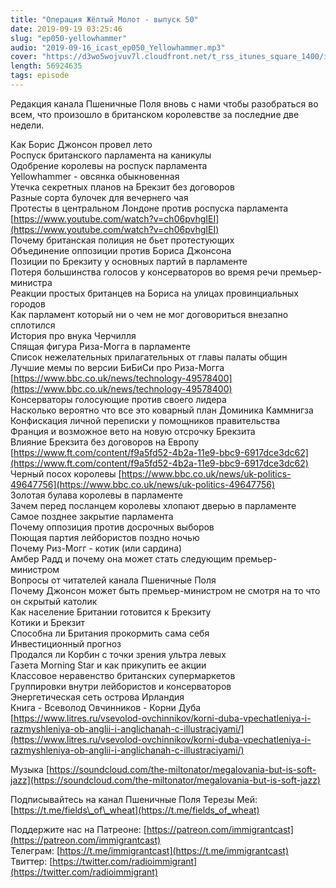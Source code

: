 ```yaml
---
title: "Операция Жёлтый Молот - выпуск 50"
date: 2019-09-19 03:25:46
slug: "ep050-yellowhammer"
audio: "2019-09-16_icast_ep050_Yellowhammer.mp3"
cover: "https://d3wo5wojvuv7l.cloudfront.net/t_rss_itunes_square_1400/images.spreaker.com/original/d20daaa729fc8cae11f6717f5c961b50.jpg"
length: 56924635
tags: episode
---
```

Редакция канала Пшеничные Поля вновь с нами чтобы разобраться во всем, что произошло в британском королевстве за последние две недели.  
  
Как Борис Джонсон провел лето  
Роспуск британского парламента на каникулы  
Одобрение королевы на роспуск парламента  
Yellowhammer - овсянка обыкновенная  
Утечка секретных планов на Брекзит без договоров  
Разные сорта булочек для вечернего чая  
Протесты в центральном Лондоне против роспуска парламента [https://www.youtube.com/watch?v=ch06pvhgIEI](https://www.youtube.com/watch?v=ch06pvhgIEI)  
Почему британская полиция не бьет протестующих  
Объединение оппозиции против Бориса Джонсона  
Позиции по Брекзиту у основных партий в парламенте  
Потеря большинства голосов у консерваторов во время речи премьер-министра  
Реакции простых британцев на Бориса на улицах провинциальных городов  
Как парламент который ни о чем не мог договориться внезапно сплотился  
История про внука Черчилля  
Спящая фигура Риза-Могга в парламенте  
Список нежелательных прилагательных от главы палаты общин  
Лучшие мемы по версии БиБиСи про Риза-Могга [https://www.bbc.co.uk/news/technology-49578400](https://www.bbc.co.uk/news/technology-49578400)  
Консерваторы голосующие против своего лидера  
Насколько вероятно что все это коварный план Доминика Каммнигза  
Конфискация личной переписки у помощников правительства  
Франция и возможное вето на новую отсрочку Брекзита  
Влияние Брекзита без договоров на Европу [https://www.ft.com/content/f9a5fd52-4b2a-11e9-bbc9-6917dce3dc62](https://www.ft.com/content/f9a5fd52-4b2a-11e9-bbc9-6917dce3dc62)  
Черный посох королевы [https://www.bbc.co.uk/news/uk-politics-49647756](https://www.bbc.co.uk/news/uk-politics-49647756)  
Золотая булава королевы в парламенте  
Зачем перед посланцем королевы хлопают дверью в парламенте  
Самое позднее закрытие парламента  
Почему оппозиция против досрочных выборов  
Поющая партия лейбористов поздно ночью  
Почему Риз-Могг - котик (или сардина)  
Амбер Радд и почему она может стать следующим премьер-министром  
Вопросы от читателей канала Пшеничные Поля  
Почему Джонсон может быть премьер-министром не смотря на то что он скрытый католик  
Как население Британии готовится к Брекзиту  
Котики и Брекзит  
Способна ли Британия прокормить сама себя  
Инвестиционный прогноз  
Продался ли Корбин с точки зрения ультра левых  
Газета Morning Star и как прикупить ее акции  
Классовое неравенство британских супермаркетов  
Группировки внутри лейбористов и консерваторов  
Энергетическая сеть острова Ирландия  
Книга - Всеволод Овчинников - Корни Дуба [https://www.litres.ru/vsevolod-ovchinnikov/korni-duba-vpechatleniya-i-razmyshleniya-ob-anglii-i-anglichanah-c-illustraciyami/](https://www.litres.ru/vsevolod-ovchinnikov/korni-duba-vpechatleniya-i-razmyshleniya-ob-anglii-i-anglichanah-c-illustraciyami/)  
  
Музыка [https://soundcloud.com/the-miltonator/megalovania-but-is-soft-jazz](https://soundcloud.com/the-miltonator/megalovania-but-is-soft-jazz)  
  
Подписывайтесь на канал Пшеничные Поля Терезы Мей: [https://t.me/fields\_of\_wheat](https://t.me/fields_of_wheat)  
  
Поддержите нас на Патреоне: [https://patreon.com/immigrantcast](https://patreon.com/immigrantcast)  
Телеграм: [https://t.me/immigrantcast](https://t.me/immigrantcast)  
Твиттер: [https://twitter.com/radioimmigrant](https://twitter.com/radioimmigrant)

